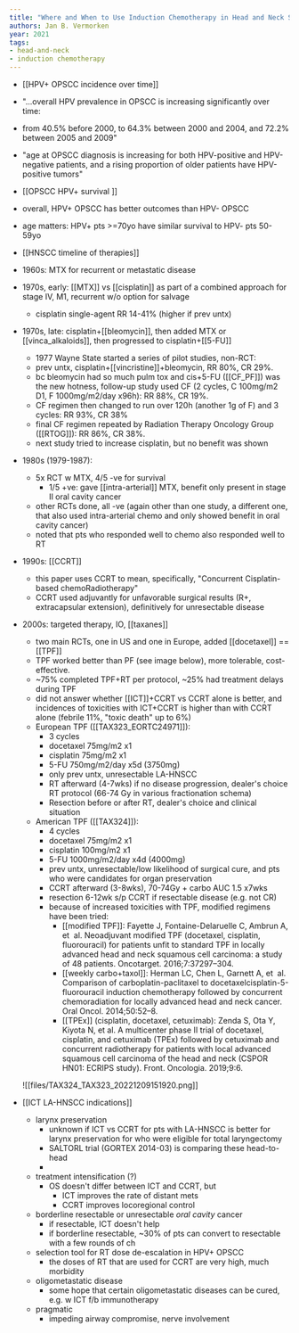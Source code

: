 ```yaml
---
title: "Where and When to Use Induction Chemotherapy in Head and Neck Squamous Cell Cancer"
authors: Jan B. Vermorken
year: 2021
tags:
- head-and-neck
- induction chemotherapy
---
```


- [[HPV+ OPSCC incidence over time]]
- "...overall HPV prevalence in OPSCC is increasing significantly over time: 
- from 40.5% before 2000, 
	to 64.3% between 2000 and 2004, 
	and 72.2% between 2005 and 2009"
- "age at OPSCC diagnosis is increasing for both HPV-positive and HPV-negative patients, and a rising proportion of older patients have HPV-positive tumors"

- [[OPSCC HPV+ survival ]]
- overall, HPV+ OPSCC has better outcomes than HPV- OPSCC
- age matters: HPV+ pts >=70yo have similar survival to HPV- pts 50-59yo

- [[HNSCC timeline of therapies]]
- 1960s: MTX for recurrent or metastatic disease
- 1970s, early: [[MTX]] vs [[cisplatin]] as part of a combined approach for stage IV, M1, recurrent w/o option for salvage
	- cisplatin single-agent RR 14-41% (higher if prev untx)
- 1970s, late: cisplatin+[[bleomycin]], then added MTX or [[vinca_alkaloids]], then progressed to cisplatin+[[5-FU]]
	- 1977 Wayne State started a series of pilot studies, non-RCT:
	- prev untx, cisplatin+[[vincristine]]+bleomycin, RR 80%, CR 29%. 
	- bc bleomycin had so much pulm tox and cis+5-FU ([[CF_PF]]) was the new hotness, follow-up study used CF (2 cycles, C 100mg/m2 D1, F 1000mg/m2/day x96h): RR 88%, CR 19%.
	- CF regimen then changed to run over 120h (another 1g of F) and 3 cycles: RR 93%, CR 38%
	- final CF regimen repeated by Radiation Therapy Oncology Group ([[RTOG]]): RR 86%, CR 38%.
	- next study tried to increase cisplatin, but no benefit was shown
- 1980s (1979-1987): 
	- 5x RCT w MTX, 4/5 -ve for survival
		- 1/5 +ve: gave [[intra-arterial]] MTX, benefit only present in stage II oral cavity cancer
	- other RCTs done, all -ve (again other than one study, a different one, that also used intra-arterial chemo and only showed benefit in oral cavity cancer)
	- noted that pts who responded well to chemo also responded well to RT
- 1990s: [[CCRT]]
	- this paper uses CCRT to mean, specifically, "Concurrent Cisplatin-based chemoRadiotherapy"
	- CCRT used adjuvantly for unfavorable surgical results (R+, extracapsular extension), definitively for unresectable disease
- 2000s: targeted therapy, IO, [[taxanes]]
	- two main RCTs, one in US and one in Europe, added [[docetaxel]] == [[TPF]]
	- TPF worked better than PF (see image below), more tolerable, cost-effective. 
	- ~75% completed TPF+RT per protocol, ~25% had treatment delays during TPF
	- did not answer whether [[ICT]]+CCRT vs CCRT alone is better, and incidences of toxicities with ICT+CCRT is higher than with CCRT alone (febrile 11%, "toxic death" up to 6%)
	- European TPF ([[TAX323_EORTC24971]]): 
		- 3 cycles
		- docetaxel 75mg/m2 x1
		- cisplatin 75mg/m2 x1
		- 5-FU 750mg/m2/day x5d (3750mg)
		- only prev untx, unresectable LA-HNSCC
		- RT afterward (4-7wks) if no disease progression, dealer's choice RT protocol (66-74 Gy in various fractionation schema)
		- Resection before or after RT, dealer's choice and clinical situation
	- American TPF ([[TAX324]]): 
		- 4 cycles
		- docetaxel 75mg/m2 x1
		- cisplatin 100mg/m2 x1
		- 5-FU 1000mg/m2/day x4d (4000mg)
		- prev untx, unresectable/low likelihood of surgical cure, and pts who were candidates for organ preservation
		- CCRT afterward (3-8wks), 70-74Gy + carbo AUC 1.5 x7wks
		- resection 6-12wk s/p CCRT if resectable disease (e.g. not CR)
		- because of increased toxicities with TPF, modified regimens have been tried:
			- [[modified TPF]]: Fayette J, Fontaine-Delaruelle C, Ambrun A, et  al. Neoadjuvant modified TPF (docetaxel, cisplatin, fluorouracil) for patients unfit to standard TPF in locally advanced head and neck squamous cell carcinoma: a study of 48 patients. Oncotarget. 2016;7:37297–304.
			- [[weekly carbo+taxol]]: Herman LC, Chen L, Garnett A, et  al. Comparison of carboplatin-paclitaxel to docetaxelcisplatin-5-fluorouracil induction chemotherapy followed by concurrent chemoradiation for locally advanced head and neck cancer. Oral Oncol. 2014;50:52–8.
			- [[TPEx]] (cisplatin, docetaxel, cetuximab): Zenda S, Ota Y, Kiyota N, et al. A multicenter phase II trial of docetaxel, cisplatin, and cetuximab (TPEx) followed by cetuximab and concurrent radiotherapy for patients with local advanced squamous cell carcinoma of the head and neck (CSPOR HN01: ECRIPS study). Front. Oncologia. 2019;9:6.


	![[files/TAX324_TAX323_20221209151920.png]]

- [[ICT LA-HNSCC indications]]
	- larynx preservation
		- unknown if ICT vs CCRT for pts with LA-HNSCC  is better for larynx preservation for who were eligible for total laryngectomy
		- SALTORL trial (GORTEX 2014-03) is comparing these head-to-head
		- 
	- treatment intensification (?)
		- OS doesn't differ between ICT and CCRT, but
			- ICT improves the rate of distant mets
			- CCRT improves locoregional control
	- borderline resectable or unresectable *oral cavity* cancer
		- if resectable, ICT doesn't help
		- if borderline resectable, ~30% of pts can convert to resectable with a few rounds of ch
	- selection tool for RT dose de-escalation in HPV+ OPSCC
		- the doses of RT that are used for CCRT are very high, much morbidity
	- oligometastatic disease
		- some hope that certain oligometastatic diseases can be cured, e.g. w ICT f/b immunotherapy
	- pragmatic
		- impeding airway compromise, nerve involvement
	